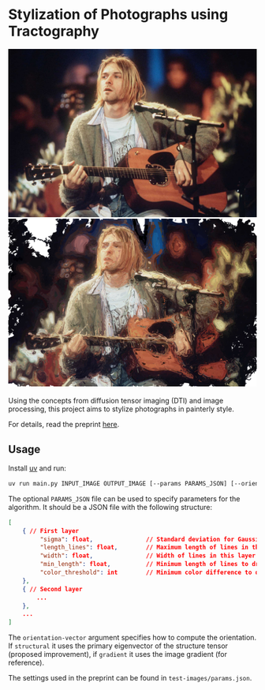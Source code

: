 # Stylization of Photographs using Tractography

<div align="center">
  <img src="test-images/cubain.jpg" alt="Original Image" width="600"/>
  <img src="test-images/out_cubain.png" alt="Stylized Image" width="600"/>
</div>

<br/>
Using the concepts from diffusion tensor imaging (DTI) and image processing,
this project aims to stylize photographs in painterly style.

For details, read the preprint [here](place/holder).

## Usage

Install [uv](https://docs.astral.sh/uv/) and run:

```bash
uv run main.py INPUT_IMAGE OUTPUT_IMAGE [--params PARAMS_JSON] [--orientation-vector {structural,gradient}]
```

The optional `PARAMS_JSON` file can be used to specify parameters for the
algorithm. It should be a JSON file with the following structure:

```json
[
    { // First layer
         "sigma": float,               // Standard deviation for Gaussian smoothing
         "length_lines": float,        // Maximum length of lines in this layer
         "width": float,               // Width of lines in this layer
         "min_length": float,          // Minimum length of lines to draw
         "color_threshold": int        // Minimum color difference to draw a line
    },
    { // Second layer
        ...
    },
    ...
]
```

The `orientation-vector` argument specifies how to compute the orientation. If
`structural` it uses the primary eigenvector of the structure tensor (proposed improvement), if
`gradient` it uses the image gradient (for reference).

The settings used in the preprint can be found in `test-images/params.json`.